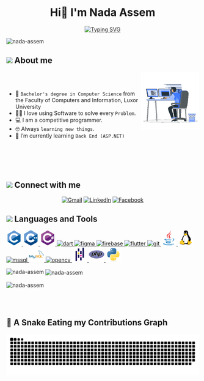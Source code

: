 <h1 align="center">Hi👋 I'm Nada Assem</h1>

<p align="center">
<a href="https://git.io/typing-svg"><img src="https://readme-typing-svg.demolab.com?font=Fira+Code&weight=900&size=26&pause=1000&center=true&vCenter=true&width=435&lines=Software+Engineer;+Computer+Science+Student;Fultter+Developer;competitive+programmer;Always+learn+new+things" alt="Typing SVG" /></a>
</p>

<p align="left"> <img src="https://komarev.com/ghpvc/?username=nada-assem&label=Profile%20views&color=0e75b6&style=flat" alt="nada-assem" width=15%/> </p>


## <img src = "https://i.pinimg.com/originals/3f/7e/4e/3f7e4eff7c96e9fe4b8b4b1ff3f7bdb5.gif" width = 6.5%> About me
<img align="right" src="https://github.com/Nada-Assem/Nada-Assem/blob/main/Right_Side.gif?raw=true" width=30%>
</p>


<br><br>

- 🏫 `Bachelor's degree in Computer Science` from the Faculty of Computers and Information, Luxor University
- :technologist: I love using Software to solve every `Problem`.
- :computer: I am a competitive programmer.
- :nerd_face: Always `learning new things`.
- 🌱 I’m currently learning `Back End (ASP.NET)`

<br>

<br></br>


## <img src="https://github.com/7oSkaaa/7oSkaaa/blob/main/Images/Connect-with-me.gif?raw=true" width="5%"> Connect with me
<p align="center">
<a href="mailto:nadaassem81@gmail.com"><img img src="https://img.shields.io/badge/gmail-%23EA4335.svg?style=plastic&logo=gmail&logoColor=white" alt="Gmail"/></a>
	<a href="https://www.linkedin.com/in/nada-assem-3030a81b5/"><img src="https://img.shields.io/badge/linkedin-%230A66C2.svg?style=plastic&logo=linkedin&logoColor=white" alt="LinkedIn"/></a>
	<a href="https://www.facebook.com/nada.3ssem"><img src="https://img.shields.io/badge/facebook-%231877F2.svg?style=plastic&logo=facebook&logoColor=white" alt="Facebook"/></a>
</p>


## <img src="https://media2.giphy.com/media/QssGEmpkyEOhBCb7e1/giphy.gif?cid=ecf05e47a0n3gi1bfqntqmob8g9aid1oyj2wr3ds3mg700bl&rid=giphy.gif" width ="3%"> Languages and Tools

<p align="left"> <a href="https://www.cprogramming.com/" target="_blank" rel="noreferrer"> <img src="https://raw.githubusercontent.com/devicons/devicon/master/icons/c/c-original.svg" alt="c" width="40" height="40"/> </a> <a href="https://www.w3schools.com/cpp/" target="_blank" rel="noreferrer"> <img src="https://raw.githubusercontent.com/devicons/devicon/master/icons/cplusplus/cplusplus-original.svg" alt="cplusplus" width="40" height="40"/> </a> <a href="https://www.w3schools.com/cs/" target="_blank" rel="noreferrer"> <img src="https://raw.githubusercontent.com/devicons/devicon/master/icons/csharp/csharp-original.svg" alt="csharp" width="40" height="40"/> </a> <a href="https://dart.dev" target="_blank" rel="noreferrer"> <img src="https://www.vectorlogo.zone/logos/dartlang/dartlang-icon.svg" alt="dart" width="40" height="40"/> </a> <a href="https://www.figma.com/" target="_blank" rel="noreferrer"> <img src="https://www.vectorlogo.zone/logos/figma/figma-icon.svg" alt="figma" width="40" height="40"/> </a> <a href="https://firebase.google.com/" target="_blank" rel="noreferrer"> <img src="https://www.vectorlogo.zone/logos/firebase/firebase-icon.svg" alt="firebase" width="40" height="40"/> </a> <a href="https://flutter.dev" target="_blank" rel="noreferrer"> <img src="https://www.vectorlogo.zone/logos/flutterio/flutterio-icon.svg" alt="flutter" width="40" height="40"/> </a> <a href="https://git-scm.com/" target="_blank" rel="noreferrer"> <img src="https://www.vectorlogo.zone/logos/git-scm/git-scm-icon.svg" alt="git" width="40" height="40"/> </a> <a href="https://www.java.com" target="_blank" rel="noreferrer"> <img src="https://raw.githubusercontent.com/devicons/devicon/master/icons/java/java-original.svg" alt="java" width="40" height="40"/> </a> <a href="https://www.linux.org/" target="_blank" rel="noreferrer"> <img src="https://raw.githubusercontent.com/devicons/devicon/master/icons/linux/linux-original.svg" alt="linux" width="40" height="40"/> </a> <a href="https://www.microsoft.com/en-us/sql-server" target="_blank" rel="noreferrer"> <img src="https://www.svgrepo.com/show/303229/microsoft-sql-server-logo.svg" alt="mssql" width="40" height="40"/> </a> <a href="https://www.mysql.com/" target="_blank" rel="noreferrer"> <img src="https://raw.githubusercontent.com/devicons/devicon/master/icons/mysql/mysql-original-wordmark.svg" alt="mysql" width="40" height="40"/> </a> <a href="https://opencv.org/" target="_blank" rel="noreferrer"> <img src="https://www.vectorlogo.zone/logos/opencv/opencv-icon.svg" alt="opencv" width="40" height="40"/> </a> <a href="https://pandas.pydata.org/" target="_blank" rel="noreferrer"> <img src="https://raw.githubusercontent.com/devicons/devicon/2ae2a900d2f041da66e950e4d48052658d850630/icons/pandas/pandas-original.svg" alt="pandas" width="40" height="40"/> </a> <a href="https://www.php.net" target="_blank" rel="noreferrer"> <img src="https://raw.githubusercontent.com/devicons/devicon/master/icons/php/php-original.svg" alt="php" width="40" height="40"/> </a> <a href="https://www.python.org" target="_blank" rel="noreferrer"> <img src="https://raw.githubusercontent.com/devicons/devicon/master/icons/python/python-original.svg" alt="python" width="40" height="40"/> </a> </p>

<p><img align="left" src="https://github-readme-stats.vercel.app/api/top-langs?username=nada-assem&show_icons=true&text_color=000000&locale=en&layout=compact" alt="nada-assem" /></p>

<p>&nbsp;<img align="center" src="https://github-readme-stats.vercel.app/api?username=nada-assem&show_icons=true&locale=en" alt="nada-assem" /></p>

<p><img align="center" src="https://github-readme-streak-stats.herokuapp.com/?user=nada-assem&" alt="nada-assem" /></p>

</br></br>
	
## 🐍 A Snake Eating my Contributions Graph
	
<p align = "center">
	<img src = "https://github.com/Nada-Assem/Nada-Assem/blob/main/github-contribution-grid-snake.svg?" alt = "Snake Game"/>
</p>
